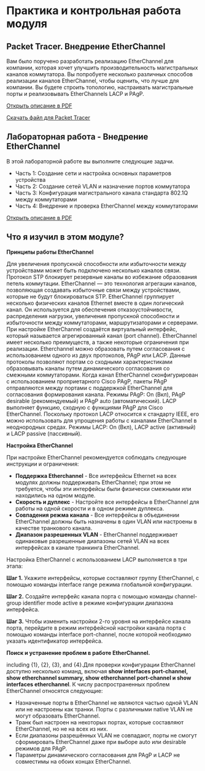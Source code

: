# Практика и контрольная работа модуля

<!-- 6.4.1 -->
## Packet Tracer. Внедрение EtherChannel

Вам было поручено разработать реализацию EtherChannel для компании, которая хочет улучшить производительность магистральных каналов коммутатора. Вы попробуете несколько различных способов реализации каналов EtherChannel, чтобы оценить, что лучше для компании. Вы будете строить топологию, настраивать магистральные порты и реализовывать EtherChannels LACP и PAgP.

[Открыть описание в PDF](./assets/6.4.1-packet-tracer---implement-etherchannel_ru-RU.pdf)

[Скачать файл для Packet Tracer](./assets/6.4.1-packet-tracer---implement-etherchannel_ru-RU.pka)

<!-- 6.4.2 -->
## Лабораторная работа - Внедрение EtherChannel

В этой лабораторной работе вы выполните следующие задачи.

- Часть 1: Создание сети и настройка основных параметров устройства
- Часть 2: Создание сетей VLAN и назначение портов коммутатора
- Часть 3: Конфигурация магистрального канала стандарта 802.1Q между коммутаторами
- Часть 4: Внедрение и проверка EtherChannel между коммутаторами

[Открыть описание в PDF](./assets/6.4.2-lab---implement-etherchannel_ru-RU.pdf)


<!-- 6.4.3 -->
## Что я изучил в этом модуле?

**Принципы работы EtherChannel**

Для увеличения пропускной способности или избыточности между устройствами может быть подключено несколько каналов связи. Протокол STP блокирует резервные каналы во избежание образования петель коммутации. EtherChannel — это технология агрегации каналов, позволяющая создавать избыточные связи между устройствами, которые не будут блокироваться STP. EtherChannel группирует несколько физических каналов Ethernet вместе в один логический канал. Он используется для обеспечения отказоустойчивости, распределения нагрузки, увеличения пропускной способности и избыточности между коммутаторами, маршрутизаторами и серверами. При настройке EtherChannel создаётся виртуальный интерфейс, который называется агрегированный канал (port channel). EtherChannel имеет несколько преимуществ, а также некоторые ограничения при реализации. Etherchannel можно образовать путем согласования с использованием одного из двух протоколов, PAgP или LACP. Данные протоколы позволяют портам со сходными характеристиками образовывать каналы путем динамического согласования со смежными коммутаторами. Когда канал EtherChannel сконфигурирован с использованием проприетарного Cisco PAgP, пакеты PAgP отправляются между портами с поддержкой EtherChannel для согласования формирования канала. Режимы PAgP: On (Вкл), PAgP desirable (рекомендуемый) и PAgP auto (автоматический). LACP выполняет функцию, сходную с функциями PAgP для Cisco EtherChannel. Поскольку протокол LACP относится к стандарту IEEE, его можно использовать для упрощения работы с каналами EtherChannel в неоднородных средах. Режимы LACP: On (Вкл), LACP active (активный) и LACP passive (пассивный).

**Настройка EtherChannel**

При настройке EtherChannel рекомендуется соблюдать следующие инструкции и ограничения:

- **Поддержка Etherchannel** - Все интерфейсы Ethernet на всех модулях должны поддерживать EtherChannel; при этом не требуется, чтобы эти интерфейсы были физически смежными или находились на одном модуле.
- **Скорость и дуплекс** - Настройте все интерфейсы в EtherChannel для работы на одной скорости и в одном режиме дуплекса.
- **Совпадения режма канала** - Все интерфейсы в объединении EtherChannel должны быть назначены в один VLAN или настроены в качестве транкового канала.
- **Диапазон разрешенных VLAN** - EtherChannel поддерживает одинаковые разрешенные диапазоны сетей VLAN на всех интерфейсах в канале транкинга EtherChannel.

Настройка EtherChannel с использованием LACP выполняется в три этапа:

**Шаг 1.** Укажите интерфейсы, которые составляют группу EtherChannel, с помощью команды interface range режима глобальной конфигурации.

**Шаг 2.** Создайте интерфейс канала порта с помощью команды channel-group identifier mode active в режиме конфигурации диапазона интерфейса.

**Шаг 3.** Чтобы изменить настройки 2-го уровня на интерфейсе канала порта, перейдите в режим интерфейсной настройки канала порта с помощью команды interface port-channel, после которой необходимо указать идентификатор интерфейса.

**Поиск и устранение проблем в работе EtherChannel.**

including {1}, {2}, {3}, and {4}.Для проверки конфигурации EtherChannel доступно несколько команд, включая **show interfaces port-channel, show etherchannel summary, show etherchannel port-channel и show interfaces etherchannel**. К числу распространенных проблем EtherChannel относятся следующие:

- Назначенные порты в EtherChannel не являются частью одной VLAN или не настроены как транки. Порты с различными native VLAN не могут образовать EtherChannel.
- Транк был настроен на некоторых портах, которые составляют EtherChannel, но не на всех из них.
- Если диапазоны разрешённых VLAN не совпадают, порты не смогут сформировать EtherChannel даже при выборе auto или desirable режимов для PAgP.
- Параметры динамического согласования для PAgP и LACP не совместимы на обоих концах EtherChannel.

<!-- 6.4.4 Контрольная работа - Etherchannel -quiz -->



